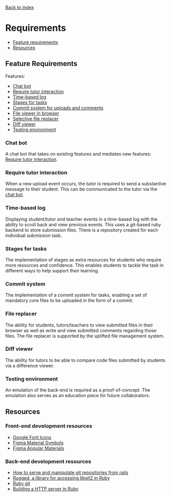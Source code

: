 [Back to index](Index.md)

# Requirements

- [Feature requirements](#feature-requirements)
- [Resources](#resources)

## Feature Requirements

Features:

- [Chat bot](#chat-bot)
- [Require tutor interaction](#require-tutor-interaction)
- [Time-based log](#time-based-log)
- [Stages for tasks](#stages-for-tasks)
- [Commit system for uploads and comments](#commit-system)
- [File viewer in browser](#file-viewer)
- [Selective file replacer](#file-replacer)
- [Diff viewer](#diff-viewer)
- [Testing environment](#testing-environment)

### Chat bot

A chat bot that takes on existing features and mediates new features:
[Require tutor interaction](#require-tutor-interation).

### Require tutor interaction

When a new upload event occurs, the tutor is required to send a substantive message to their
student. This can be communicated to the tutor via the [chat bot](#chat-bot).

### Time-based log

Displaying student/tutor and teacher events in a time-based log with the ability to scroll back and
view previous events. This uses a git-based ruby backend to store submission files. There is a
repository created for each individual submission task.

### Stages for tasks

The implementation of stages as extra resources for students who require more resources and
confidence. This enables students to tackle the task in different ways to help support their
learning.

### Commit system

The implementation of a commit system for tasks, enabling a set of mandatory core files to be
uploaded in the form of a commit.

### File replacer

The ability for students, tutors/teachers to view submitted files in their browser as well as write
and view submitted comments regarding those files. The file replacer is supported by the uplifted
file management system.

### Diff viewer

The ability for tutors to be able to compare code files submitted by students via a difference
viewer.

### Testing environment

An emulation of the back-end is required as a proof-of-concept. The emulation also serves as an
education piece for future collaborators.

## Resources

### Front-end development resources

- [Google Font Icons](https://fonts.google.com/icons)
- [Figma Material Symbols](https://www.figma.com/community/plugin/1088610476491668236/Material-Symbols)
- [Figma Angular Materials](https://www.figma.com/community/file/967106164617088179)

### Back-end development resources

- [How to serve and manipulate git repositories from rails](https://stackoverflow.com/questions/67791598/how-to-serve-manipulate-git-repo-from-rails)
- [Rugged, a library for accessing libgit2 in Ruby](https://github.com/libgit2/rugged)
- [Ruby git](https://github.com/ruby-git/ruby-git)
- [Building a HTTP server in Ruby](https://blog.appsignal.com/2016/11/23/ruby-magic-building-a-30-line-http-server-in-ruby.html)

